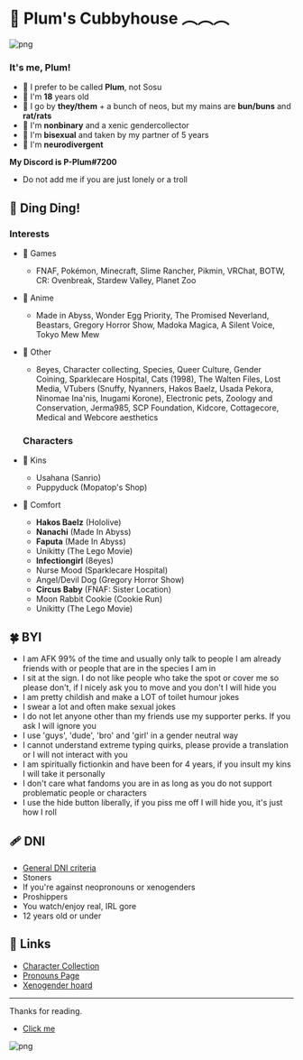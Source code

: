 # 🌈 Plum's Cubbyhouse ︵︵︵

![png](https://i.imgur.com/ZU976PN.png)
   ### It's me, Plum!
  
- 💫 I prefer to be called **Plum**, not Sosu
- 🌾 I'm **18** years old
- 🍯 I go by **they/them** + a bunch of neos, but my mains are **bun/buns** and **rat/rats**
- 🌿 I'm **nonbinary** and a xenic gendercollector
- 🍰 I'm **bisexual** and taken by my partner of 5 years
- 🥛 I'm **neurodivergent**


**My Discord is P-Plum#7200**
- Do not add me if you are just lonely or a troll

## 🔔 Ding Ding!
   ### Interests
 - 🌼 Games
     - FNAF, Pokémon, Minecraft, Slime Rancher, Pikmin, VRChat, BOTW, CR: Ovenbreak, Stardew Valley, Planet Zoo

 - 🍏 Anime
     - Made in Abyss, Wonder Egg Priority, The Promised Neverland, Beastars, Gregory Horror Show, Madoka Magica, A Silent Voice, Tokyo Mew Mew

 - 🌙 Other
     - 8eyes, Character collecting, Species, Queer Culture, Gender Coining, Sparklecare Hospital, Cats (1998), The Walten Files, Lost Media, VTubers (Snuffy, Nyanners, Hakos Baelz, Usada Pekora, Ninomae Ina'nis, Inugami Korone), Electronic pets, Zoology and Conservation, Jerma985, SCP Foundation, Kidcore, Cottagecore, Medical and Webcore aesthetics

   ### Characters
 - 🥜 Kins
    - Usahana (Sanrio)
    - Puppyduck (Mopatop's Shop)

 - 🍃 Comfort
    - **Hakos Baelz** (Hololive)
    - **Nanachi** (Made In Abyss)
    - **Faputa** (Made In Abyss)
    - Unikitty (The Lego Movie)
    - **Infectiongirl** (8eyes)
    - Nurse Mood (Sparklecare Hospital)
    - Angel/Devil Dog (Gregory Horror Show)
    - **Circus Baby** (FNAF: Sister Location)
    - Moon Rabbit Cookie (Cookie Run)
    - Unikitty (The Lego Movie)

## 🍀 BYI
 - I am AFK 99% of the time and usually only talk to people I am already friends with or people that are in the species I am in
 - I sit at the sign. I do not like people who take the spot or cover me so please don't, if I nicely ask you to move and you don't I will hide you
 - I am pretty childish and make a LOT of toilet humour jokes
 - I swear a lot and often make sexual jokes
 - I do not let anyone other than my friends use my supporter perks. If you ask I will ignore you
 - I use 'guys', 'dude', 'bro' and 'girl' in a gender neutral way
 - I cannot understand extreme typing quirks, please provide a translation or I will not interact with you
 - I am spiritually fictionkin and have been for 4 years, if you insult my kins I will take it personally
 - I don't care what fandoms you are in as long as you do not support problematic people or characters
 - I use the hide button liberally, if you piss me off I will hide you, it's just how I roll

## 🩹 DNI
- [General DNI criteria](https://basic-dfi-criteria.carrd.co/)
- Stoners
- If you're against neopronouns or xenogenders
- Proshippers
- You watch/enjoy real, IRL gore
- 12 years old or under

## 🌻 Links
 - [Character Collection](https://toyhou.se/P-Plum/characters/folder:all)
 - [Pronouns Page](https://en.pronouns.page/@P-Plum)
 - [Xenogender hoard](https://bungender.crd.co/)
------

Thanks for reading.
 - [Click me](https://www.youtube.com/watch?v=jfZOvQnsBq0)

![png](https://i.imgur.com/JKfiDBc.png)
